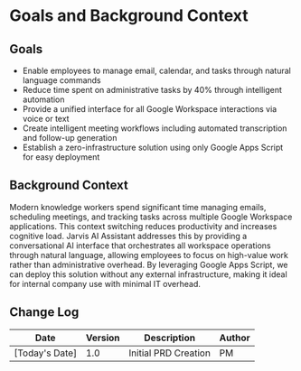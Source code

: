 # Goals and Background Context

## Goals
- Enable employees to manage email, calendar, and tasks through natural language commands
- Reduce time spent on administrative tasks by 40% through intelligent automation
- Provide a unified interface for all Google Workspace interactions via voice or text
- Create intelligent meeting workflows including automated transcription and follow-up generation
- Establish a zero-infrastructure solution using only Google Apps Script for easy deployment

## Background Context
Modern knowledge workers spend significant time managing emails, scheduling meetings, and tracking tasks across multiple Google Workspace applications. This context switching reduces productivity and increases cognitive load. Jarvis AI Assistant addresses this by providing a conversational AI interface that orchestrates all workspace operations through natural language, allowing employees to focus on high-value work rather than administrative overhead. By leveraging Google Apps Script, we can deploy this solution without any external infrastructure, making it ideal for internal company use with minimal IT overhead.

## Change Log
| Date | Version | Description | Author |
|------|---------|-------------|--------|
| [Today's Date] | 1.0 | Initial PRD Creation | PM |
